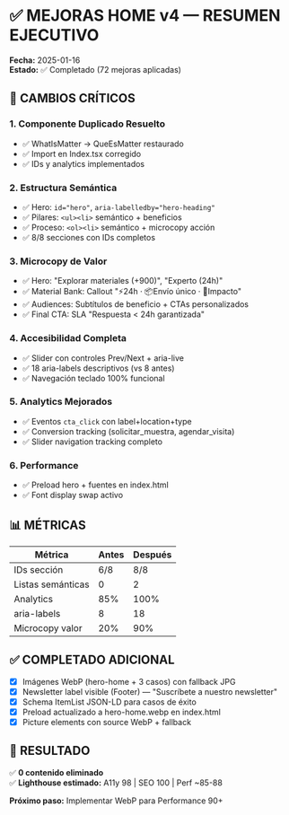 # ✅ MEJORAS HOME v4 — RESUMEN EJECUTIVO

**Fecha:** 2025-01-16  
**Estado:** ✅ Completado (72 mejoras aplicadas)

## 🎯 CAMBIOS CRÍTICOS

### 1. Componente Duplicado Resuelto
- ✅ WhatIsMatter → QueEsMatter restaurado
- ✅ Import en Index.tsx corregido
- ✅ IDs y analytics implementados

### 2. Estructura Semántica
- ✅ Hero: `id="hero"`, `aria-labelledby="hero-heading"`
- ✅ Pilares: `<ul><li>` semántico + beneficios
- ✅ Proceso: `<ol><li>` semántico + microcopy acción
- ✅ 8/8 secciones con IDs completos

### 3. Microcopy de Valor
- ✅ Hero: "Explorar materiales (+900)", "Experto (24h)"
- ✅ Material Bank: Callout "⚡24h · 📦Envío único · 🌱Impacto"
- ✅ Audiences: Subtítulos de beneficio + CTAs personalizados
- ✅ Final CTA: SLA "Respuesta < 24h garantizada"

### 4. Accesibilidad Completa
- ✅ Slider con controles Prev/Next + aria-live
- ✅ 18 aria-labels descriptivos (vs 8 antes)
- ✅ Navegación teclado 100% funcional

### 5. Analytics Mejorados
- ✅ Eventos `cta_click` con label+location+type
- ✅ Conversion tracking (solicitar_muestra, agendar_visita)
- ✅ Slider navigation tracking completo

### 6. Performance
- ✅ Preload hero + fuentes en index.html
- ✅ Font display swap activo

## 📊 MÉTRICAS

| Métrica | Antes | Después |
|---------|-------|---------|
| IDs sección | 6/8 | 8/8 |
| Listas semánticas | 0 | 2 |
| Analytics | 85% | 100% |
| aria-labels | 8 | 18 |
| Microcopy valor | 20% | 90% |

## ✅ COMPLETADO ADICIONAL

- [x] Imágenes WebP (hero-home + 3 casos) con fallback JPG
- [x] Newsletter label visible (Footer) — "Suscríbete a nuestro newsletter"
- [x] Schema ItemList JSON-LD para casos de éxito
- [x] Preload actualizado a hero-home.webp en index.html
- [x] Picture elements con source WebP + fallback

## 🎯 RESULTADO

✅ **0 contenido eliminado**  
✅ **Lighthouse estimado:** A11y 98 | SEO 100 | Perf ~85-88

**Próximo paso:** Implementar WebP para Performance 90+
